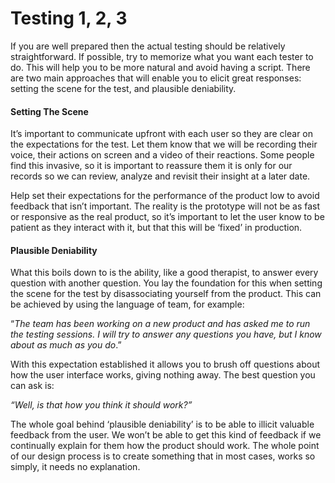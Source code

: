 # Testing 1, 2, 3

If you are well prepared then the actual testing should be relatively straightforward. If possible, try to memorize what you want each tester to do. This will help you to be more natural and avoid having a script. There are two main approaches that will enable you to elicit great responses: setting the scene for the test, and plausible deniability.

#### Setting The Scene
It’s important to communicate upfront with each user so they are clear on the expectations for the test. Let them know that we will be recording their voice, their actions on screen and a video of their reactions. Some people find this invasive, so it is important to reassure them it is only for our records so we can review, analyze and revisit their insight at a later date.

Help set their expectations for the performance of the product low to avoid feedback that isn’t important. The reality is the prototype will not be as fast or responsive as the real product, so it’s important to let the user know to be patient as they interact with it, but that this will be ‘fixed’ in production.

#### Plausible Deniability
What this boils down to is the ability, like a good therapist,  to answer every question with another question. You lay the foundation for this when setting the scene for the test by disassociating yourself from the product. This can be achieved by using the language of team, for example:

“*The team has been working on a new product and has asked me to run the testing sessions. I will try to answer any questions you have, but I know about as much as you do*.”

With this expectation established it allows you to brush off questions about how the user interface works, giving nothing away. The best question you can ask is:

*“Well, is that how you think it should work?”*

The whole goal behind ‘plausible deniability’ is to be able to illicit valuable feedback from the user. We won’t be able to get this kind of feedback if we continually explain for them how the product should work. The whole point of our design process is to create something that in most cases, works so simply, it needs no explanation.